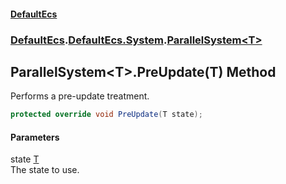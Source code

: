 #### [DefaultEcs](./index.md 'index')
### [DefaultEcs](./index.md 'index').[DefaultEcs.System](./DefaultEcs-System.md 'DefaultEcs.System').[ParallelSystem&lt;T&gt;](./DefaultEcs-System-ParallelSystem-T-.md 'DefaultEcs.System.ParallelSystem&lt;T&gt;')
## ParallelSystem&lt;T&gt;.PreUpdate(T) Method
Performs a pre-update treatment.  
```C#
protected override void PreUpdate(T state);
```
#### Parameters
<a name='DefaultEcs-System-ParallelSystem-T--PreUpdate(T)-state'></a>
state [T](./DefaultEcs-System-ParallelSystem-T-.md#DefaultEcs-System-ParallelSystem-T--T 'DefaultEcs.System.ParallelSystem&lt;T&gt;.T')  
The state to use.  

